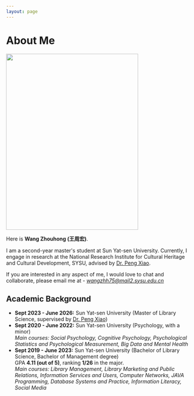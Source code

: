 ```yaml
---
layout: page
---
```


# About Me

<img src="https://wangzhh.top/images/wangzhouhong.jpg" class="floatpic" width="360" height="480">

Here is **Wang Zhouhong (王周宏)**.

I am a second-year master's student at Sun Yat-sen University. Currently, I engage in research at the National Research Institute for Cultural Heritage and Cultural Development, SYSU, advised by [Dr. Peng Xiao](https://ischool.sysu.edu.cn/zh-hans/teacher/xiaopeng).

If you are interested in any aspect of me, I would love to chat and collaborate, please email me at - *wangzhh75@mail2.sysu.edu.cn*

## Academic Background

- **Sept 2023 - June 2026:**  Sun Yat-sen University (Master of Library Science, supervised by [Dr. Peng Xiao](https://ischool.sysu.edu.cn/zh-hans/teacher/xiaopeng))
- **Sept 2020 - June 2022:** Sun Yat-sen University (Psychology, with a minor)<br>*Main courses: Social Psychology, Cognitive Psychology, Psychological Statistics and Psychological Measurement, Big Data and Mental Health*
- **Sept 2019 - June 2023:** Sun Yat-sen University (Bachelor of Library Science, Bachelor of Management degree)<br>    GPA **4.11 (out of 5)**, ranking **1/26** in the major. <br>*Main courses: Library Management, Library Marketing and Public Relations, Information Services and Users, Computer Networks, JAVA Programming, Database Systems and Practice, Information Literacy, Social Media*

<!-- 
---

## Research Interests

- Internet of Everything
- Cyber-Physical System
- Industrial Informatics
- Applied Machine Learning

My current research focuses on practical problems that artificial intelligence faces in real life. My interests are on the **Machine Learning** and its applications in **Industrial IoT**. In a word, advanced technologies like ML and IoT positively influence the life of everybody.  I wish to devote my talent to this meaningful cause and bring well-being to society.

---

## News and Updates

- **June 2024**：Very excited to be selected as [KDD UC Scholar](https://kdd2024.kdd.org/call-for-undergraduate-consortium/). See you in Spain!
- **May 2024：**My undergraduate thesis won the Best Project Award (Top 1/300).
- **April 2024：**Our work *BLEGuard* has been accepted to [MobiSys 2024](https://www.sigmobile.org/mobisys/2024/) as a poster paper. See you in Japan!
- **March 2024：**Very excited to get a MPhil offer from Engineering department at Cambridge University!
- **Dec 2023：**Very excited to be selected as [AAAI UC Scholar](https://aaai.org/aaai-conference/undergraduate-consortium-program/). See you in Canada!
- **Aug 2023：**Happy to be awarded the FEPG Scholarship.
- **May 2023：**Happy to be awarded the XiamenAir Scholarship.
- **May 2023：**Collected the Finalist Award in MCM 2023 (Top 1%).
- **Jun 2022：**Started research programme at [Cambridge AI Group](https://www.cl.cam.ac.uk/research/ai/), advised by Prof. Pietro Liò.

<blockquote class="twitter-tweet"><p lang="en" dir="ltr">Thrilled to be an AAAI-UC Scholar at <a href="https://twitter.com/hashtag/AAAI24?src=hash&amp;ref_src=twsrc%5Etfw">#AAAI24</a>, thanks to <a href="https://twitter.com/hashtag/AAAI?src=hash&amp;ref_src=twsrc%5Etfw">#AAAI</a> &amp; <a href="https://twitter.com/hashtag/GoogleExploreCSR?src=hash&amp;ref_src=twsrc%5Etfw">#GoogleExploreCSR</a> for the sponsorship. Grateful for the knowledge gained and new friendships formed.<br><br>Wonderful trip in Vancouver. Looking forward to staying connected with all.<a href="https://twitter.com/hashtag/AAAI24?src=hash&amp;ref_src=twsrc%5Etfw">#AAAI24</a> <a href="https://twitter.com/hashtag/Vancouver?src=hash&amp;ref_src=twsrc%5Etfw">#Vancouver</a> <a href="https://twitter.com/hashtag/GoogleExploreCSR?src=hash&amp;ref_src=twsrc%5Etfw">#GoogleExploreCSR</a> <a href="https://t.co/wUQUp8XlSM">pic.twitter.com/wUQUp8XlSM</a></p>&mdash; Hanlin CAI (seeking a PhD position 2025) (@lancecai2002) <a href="https://twitter.com/lancecai2002/status/1762210025173344260?ref_src=twsrc%5Etfw">February 26, 2024</a></blockquote> <script async src="https://platform.twitter.com/widgets.js" charset="utf-8"></script>

-->